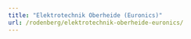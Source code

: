```yaml
---
title: "Elektrotechnik Oberheide (Euronics)"
url: /rodenberg/elektrotechnik-oberheide-euronics/
---
```

